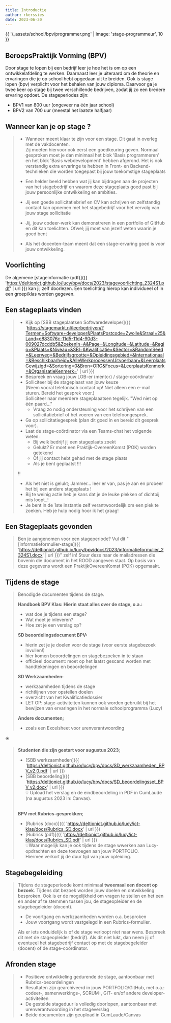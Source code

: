```yaml
---
title: Introductie
author: rkerssies
date: 2023-06-30
---
```


{{ '/_assets/school/bpv/programmer.png'  | image: 'stage-programmeur', 10 }}

## BeroepsPraktijk Vorming (BPV) 
Door stage te lopen bij een bedrijf leer je hoe het is om op een ontwikkelafdeling te werken. 
Daarnaast leer je uiteraard om de theorie en ervaringen die je op school hebt opgedaan uit te breiden.
Ook is stage lopen (bpv) verplicht voor het behalen van jouw diploma. 
Daarvoor ga je twee keer op stage bij twee verschillende bedrijven, zodat jij zo een bredere ervaring opdoet. 
De stageperiodes zijn:
* BPV1 van 800 uur (ongeveer na één jaar school)
* BPV2 van 700 uur (meestal het laatste halfjaar)


## Wanneer kan je op stage ? 
> * Wanneer meent klaar te zijn voor een stage. Dit gaat in overleg met de vakdocenten.<br>
> Zij moeten hiervoor ook eerst een goedkeuring geven.
> Normaal gesproken moet je dan minimaal het blok 'Basis programmeren' en het blok 'Basis webdevelopment' hebben afgerond.
> Het is ook verstandig extra ervaringe te hebben in Front- en Backend-technieken die worden toegepast bij jouw toekomstige stageplaats
> * Een helder beeld hebben wat jij kan bijdragen aan de projecten van het stagebedrijf en 
>   waarom deze stageplaats goed past bij jouw persoonlijke ontwikkeling en ambities.  
> * Jij een goede sollicitatiebrief en CV kan schrijven en zelfstandig contact kan opnemen 
>   met het stagebedrijf voor het vervolg van jouw stage sollicitatie
> * Jij, jouw codeer-werk kan demonstreren in een portfolio of GitHub en dit kan toelichten. 
>   Ofwel; jij moet van jezelf weten waarin je goed bent
> 
> * Als het docenten-team meent dat een stage-ervaring goed is voor jouw ontwikkeling. 

## Voorlichting
De algemene [stageinformatie (pdf)]({{ 'https://deltionict.github.io/lucy/bpv/docs/2023/stagevoorlichting_2324S1.pdf' | url }}) kan jij zelf doorlezen. 
Een toelichting hierop kan individueel of in een groep/klas worden gegeven.


## Een stageplaats vinden
> * Kijk op [SBB stageplaatsen Softwaredeveloper]({{ 'https://stagemarkt.nl/leerbedrijven/?Termen=Software+developer&PlaatsPostcode=Zwolle&Straal=25&Land=e883076c-11d5-11d4-90d3-009027dcddb5&ZoekenIn=A&Page=&Longitude=&Latitude=&Regio=&Plaats=&Niveau=&SBI=&Kwalificatie=&Sector=&RandomSeed=&Leerweg=&Bedrijfsgrootte=&Opleidingsgebied=&Internationaal=&Beschikbaarheid=&AlleWerkprocessenUitvoerbaar=&LeerplaatsGewijzigd=&Sortering=0&Bron=ORG&Focus=&LeerplaatsKenmerk=&OrganisatieKenmerk=' | url }})
> * Bespreek en vraag jouw LOB-er (mentor) / stage-coördinator
> * Solliciteer bij de stageplaast van jouw keuze <br>
>    (Neem vooral telefonisch contact op!  Niet alleen een e-mail sturen. Bereid het gesprek voor.)<br>
>    Solliciteer naar meerdere stageplaaatsen tegelijk. "Wed niet op één paard..."<br>
>   * Vraag zo nodig ondersteuning voor het schrijven van een sollicitatiebrief of het voeren van een telefoongesprek.
> * Ga op sollicitatiegesprek (plan dit goed in en bereid dit gesprek voor).
> * Laat de stage-coördinator via een Teams-chat het volgende weten:
>   * Bij welk bedrijf jij een stageplaats zoekt
>   * Gelukt? Er moet een Praktijk-OvereenKomst (POK) worden getekend
>   * Of jij contact hebt gehad met de stage plaats
>   * Als je bent geplaatst !!!
>   
> 
> ‼️
> * Als het niet is gelukt; Jammer... leer er van, pas je aan en probeer het bij een andere stageplaats !
> * Bij te weinig actie heb je kans dat je de leuke plekken of dichtbij mis loopt..!
> * Je bent in de 1ste instantie zelf verantwoordelijk om een plek te zoeken. Heb je hulp nodig hoor ik het graag!

## Een Stageplaats gevonden
> Ben je aangenomen voor een stageperiode? Vul dit "[informatieformulier-stage]({{ 'https://deltionict.github.io/lucy/bpv/docs/2023/informatieformulier_2324S1.docx' | url }})" zelf in!
Stuur deze naar de mailadressen die bovenin die document in het ROOD aangeven staat.
Op basis van deze gegevens wordt een PraktijkOvereenKomst (POK) opgemaakt.


## Tijdens de stage
> Benodigde documenten tijdens de stage.<br>
> 
> **Handboek BPV Klas: Hierin staat alles over de stage, o.a.:**
> * wat doe je tijdens een stage?
> * Wat moet je inleveren?
> * Hoe zet je een verslag op?
>
> **SD beoordelingsdocument BPV:**
> * hierin zet je je doelen voor de stage (voor eerste stagebezoek invullen!)
> * hier komen beoordelingen en stagebezoeken in te staan
> * officieel document: moet op het laatst gescand worden met handtekeningen en beoordelingen
> 
> **SD Werkzaamheden:**
> * werkzaamheden tijdens de stage
> * richtlijnen voor opstellen doelen
> * overzicht van het Kwalificatiedossier
> * LET OP: stage-activiteiten kunnen ook worden gebruikt bij het bewijzen van ervaringen in het normale schoolprogramma (Lucy)
>
> **Andere documenten;**
> * zoals een Excelsheet voor urenverantwoording


✳️ 
> **Studenten die zijn gestart voor augustus 2023**;<br>
>   * [SBB werkzaamheden]({{ 'https://deltionict.github.io/lucy/bpv/docs/SD_werkzaamheden_BPV_v2.0.pdf' | url }})<br>
>   * [SBB beoordeling]({{ 'https://deltionict.github.io/lucy/bpv/docs/SD_beoordelingsset_BPV_v2.docx' | url }})<br>
> 💡 Upload het verslag en de eindbeoordeling in PDF in CumLaude (na augustus 2023 in: Canvas).<br><br>
>
> **BPV met Rubrics-gesprekken**;<br>
>   * [Rubrics (docx)]({{ 'https://deltionict.github.io/lucy/ict-klas/docs/Rubrics_SD.docx' | url }})<br>
>   * [Rubrics (pdf)]({{ 'https://deltionict.github.io/lucy/ict-klas/docs/Rubrics_SD.pdf' | url }})<br>
> 💡Waar mogelijk kan je ook tijdens de stage wwerken aan Lucy-opdrachten en deze toevoegen aan jouw PORTFOLIO.<br> 
>     Hiermee verkort jij de duur tijd van jouw opleiding.


## Stagebegeleiding
> Tijdens de stageperioode komt minimaal **tweemaal een docent op bezoek**.
> Tijdens dat bezoek worden jouw doelen en ontwikkeling besproken. 
> Ook is er de mogelijkheid om vragen te stellen en het een en ander af te stemmen
>  tussen jou, de stageopleider en de stagebegeleider (docent). 
> * De voortgang en werkzaamheden worden o.a. besproken
> * Jouw voortgang wordt vastgelegd in een Rubrics-formulier.
> 
> Als er iets onduidelijk is of de stage verloopt niet naar wens.
> Bespreek dit met de stageopleider (bedrijf). 
> Als dit niet lukt, dan neem jij of eventueel het stagebedrijf contact op met de stagebegeleider (docent) of de stage-coördinator.
 

## Afronden stage
> * Positieve ontwikkeling gedurende de stage, aantoonbaar met Rubrics-beoordelingen
> * Resultaten zijn gearchiveerd in jouw PORTFOLIO/GitHub, met o.a.: codeer-, samenwerkings-, SCRUM-, GIT- en/of andere developer-activiteiten 
> * De gestelde stageduur is volledig doorlopen, aantoonbaar met urenverantwoording in het stageverslag
> * Beide documenten zijn geupload in CumLaude/Canvas
